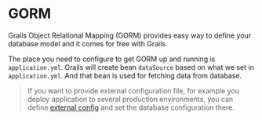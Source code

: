 # GORM

Grails Object Relational Mapping (GORM) provides easy way to define your database model and it comes for free with Grails.

The place you need to configure to get GORM up and running is `application.yml`. Grails will create bean `dataSource` based on what we set in `application.yml`. And that bean is used for fetching data from database.

> If you want to provide external configuration file, for example you deploy application to several production environments, you can define [external config](http://grails.org/doc/latest/guide/conf.html#configExternalized) and set the database configuration there.
